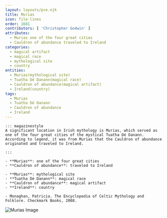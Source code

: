 ```yaml
---
layout: layouts/pce.njk
title: Murias
icon: file-lines
order: 1681
contributors: [ 'Christopher Godwin' ]
attributes:
  - Murias one of the four great cities
  - Cauldron of abundance traveled to Ireland
categories:
  - magical artifact
  - magical race
  - mythological site
  - country
entities:
  - Murias(mythological site)
  - Tuatha Dé Danann(magical race)
  - Cauldron of abundance(magical artifact)
  - Ireland(country)
tags:
  - Murias
  - Tuatha Dé Danann
  - Cauldron of abundance
  - Ireland
---
```

``` tab [group1:Info]
::: magazinestyle
A significant location in Irish mythology is Murias, which served as one of the four great cities of the mystical Tuatha Dé Danann. According to legend, it was from Murias that the Cauldron of abundance originated and traveled to Ireland.

:::
```
``` tab [group1:Attributes]
- **Murias**: one of the four great cities
- **Cauldron of abundance**: traveled to Ireland
```
``` tab [group1:Entities]
- **Murias**: mythological site
- **Tuatha Dé Danann**: magical race
- **Cauldron of abundance**: magical artifact
- **Ireland**: country
```
``` tab [group1:Sources]
- Monaghan, Patricia. The Encyclopedia of Celtic Mythology and Folklore. Checkmark Books, 2008.
```
![Murias Image]([None])
